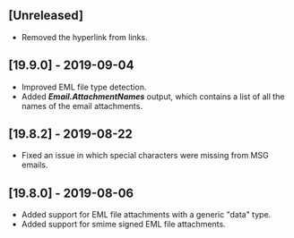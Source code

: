 ## [Unreleased]
- Removed the hyperlink from links.


## [19.9.0] - 2019-09-04
- Improved EML file type detection.
- Added ***Email.AttachmentNames*** output, which contains a list of all the names of the email attachments.


## [19.8.2] - 2019-08-22
- Fixed an issue in which special characters were missing from MSG emails.


## [19.8.0] - 2019-08-06
  - Added support for EML file attachments with a generic "data" type.
  - Added support for smime signed EML file attachments.
